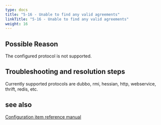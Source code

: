 ```yaml
---
type: docs
title: "5-16 - Unable to find any valid agreements"
linkTitle: "5-16 - Unable to find any valid agreements"
weight: 16
---
```


## Possible Reason

The configured protocol is not supported.

## Troubleshooting and resolution steps

Currently supported protocols are dubbo, rmi, hessian, http, webservice, thrift, redis, etc.

## see also
[Configuration item reference manual](https://dubbo.apache.org/zh-cn/docs3-v2/java-sdk/reference-manual/config/)

<p style="margin-top: 3rem;"> </p>
